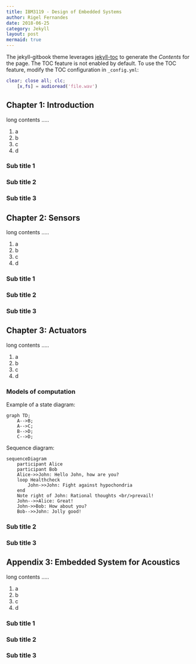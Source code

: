 ```yaml
---
title: IBM3119 - Design of Embedded Systems
author: Rigel Fernandes
date: 2018-06-25
category: Jekyll
layout: post
mermaid: true
---
```


The jekyll-gitbook theme leverages [jekyll-toc][1] to generate the *Contents* for the page.
The TOC feature is not enabled by default. To use the TOC feature, modify the TOC
configuration in `_config.yml`:

```matlab
clear; close all; clc;
    [x,fs] = audioread('file.wav')
```

Chapter 1: Introduction
-------------

long contents .....

1. a
2. b
3. c
4. d

### Sub title 1

### Sub title 2

### Sub title 3

Chapter 2: Sensors
-------------

long contents .....

1. a
2. b
3. c
4. d

### Sub title 1

### Sub title 2

### Sub title 3

Chapter 3: Actuators
-------------

long contents .....

1. a
2. b
3. c
4. d

### Models of computation

Example of a state diagram:

```mermaid
graph TD;
    A-->B;
    A-->C;
    B-->D;
    C-->D;
```

Sequence diagram:

```mermaid
sequenceDiagram
    participant Alice
    participant Bob
    Alice->>John: Hello John, how are you?
    loop Healthcheck
        John->>John: Fight against hypochondria
    end
    Note right of John: Rational thoughts <br/>prevail!
    John-->>Alice: Great!
    John->>Bob: How about you?
    Bob-->>John: Jolly good!
```

### Sub title 2

### Sub title 3

Appendix 3: Embedded System for Acoustics
-------------

long contents .....

1. a
2. b
3. c
4. d

### Sub title 1

### Sub title 2

### Sub title 3

[1]: https://github.com/allejo/jekyll-toc
